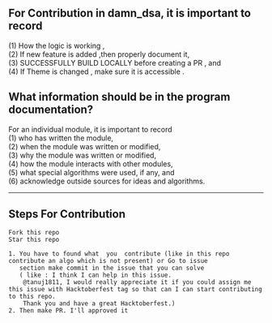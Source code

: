 ## For Contribution in damn_dsa, it is important to record 
(1) How the logic is working , <br>
(2) If new feature is added ,then properly document it, <br>
(3) SUCCESSFULLY BUILD LOCALLY before  creating a PR , and <br>
(4) If Theme is changed , make sure it is accessible .<br>

## What information should be in the program documentation?
For an individual module, it is important to record <br>
(1) who has written the module, <br>
(2) when the module was written or modified, <br>
(3) why the module was written or modified, <br>
(4) how the module interacts with other modules, <br>
(5) what special algorithms were used, if any, and <br>
(6) acknowledge outside sources for ideas and algorithms. <br>
<hr>


## Steps For Contribution
    
    Fork this repo
    Star this repo
    
    1. You have to found what  you  contribute (like in this repo contribute an algo which is not present) or Go to issue
       section make commit in the issue that you can solve 
       ( like : I think I can help in this issue.
        @tanuj1811, I would really appreciate it if you could assign me this issue with Hacktoberfest tag so that can I can start contributing to this repo.
        Thank you and have a great Hacktoberfest.)
    2. Then make PR. I'll approved it

